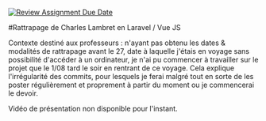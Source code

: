 [![Review Assignment Due Date](https://classroom.github.com/assets/deadline-readme-button-24ddc0f5d75046c5622901739e7c5dd533143b0c8e959d652212380cedb1ea36.svg)](https://classroom.github.com/a/r0yr3kAI)

#Rattrapage de Charles Lambret en Laravel / Vue JS 

Contexte destiné aux professeurs : n'ayant pas obtenu les dates & modalités de rattrapage avant le 27, date à laquelle j'étais en voyage sans possibilité d'accéder à un ordinateur, je n'ai pu commencer à travailler sur le projet que le 1/08 tard le soir en rentrant de ce voyage. Cela explique l'irrégularité des commits, pour lesquels je ferai malgré tout en sorte de les poster régulièrement et proprement à partir du moment ou je commencerai le devoir. 

Vidéo de présentation non disponible pour l'instant. 
